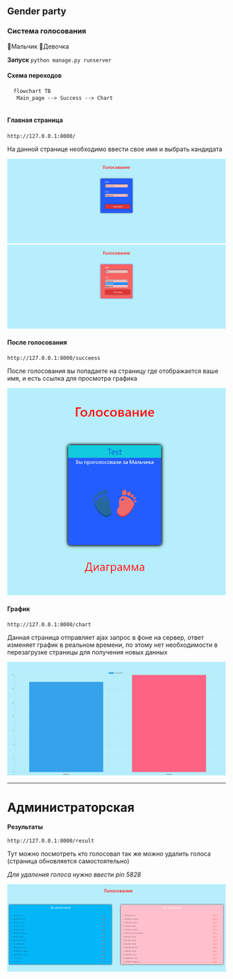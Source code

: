 ## Gender party 
### Система голосования 
:black_square_button:Мальчик    :black_square_button:Девочка 


**Запуск**
`python manage.py runserver`

#### Схема переходов
```mermaid
  flowchart TB
   Main_page --> Success --> Chart
   
```

#### Главная страница
`http://127.0.0.1:8000/`
 
  На данной странице необходимо ввести свое имя и выбрать кандидата

<p align="center">
  <img src="https://github.com/Cneon90/voting/blob/master/Voite/scren/main.png" width="550" title="hover text">
  <img src="https://github.com/Cneon90/voting/blob/master/Voite/scren/main_2.png" width="550" alt="accessibility text">
</p>

#### После голосования
`http://127.0.0.1:8000/succeess`

После голосования вы попадаете на страницу где отображается ваше имя, и есть ссылка для просмотра графика

<p align="center">
  <img src="https://github.com/Cneon90/voting/blob/master/Voite/scren/Finish.png" width="550" title="hover text">
</p>

#### График

`http://127.0.0.1:8000/chart`

Данная страница отправляет ajax запрос в фоне на сервер, ответ изменяет график в реальном времени, по этому нет необходимости в перезагрузке страницы для получения новых данных
<p align="center">
  <img src="https://github.com/Cneon90/voting/blob/master/Voite/scren/chart.png" width="550" title="hover text">
</p>

____

# Администраторская



**Результаты**

`http://127.0.0.1:8000/result`

Тут можно посмотреть кто голосовал так же можно удалить голоса (страница обновляется самостоятельно)

*Для удаления голоса нужно ввести pin 5828* 
<p align="center">
  <img src="https://github.com/Cneon90/voting/blob/master/Voite/scren/Result.png" width="550" title="hover text">
</p>
















